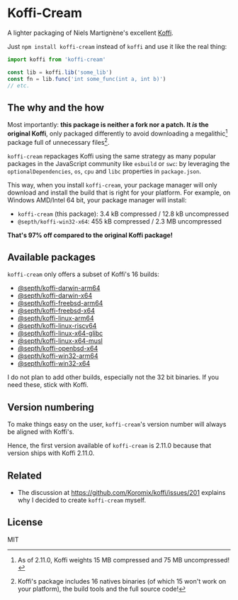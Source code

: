 # Koffi-Cream

A lighter packaging of Niels Martignène's excellent [Koffi](https://koffi.dev).

Just `npm install koffi-cream` instead of `koffi` and use it like the real thing:

```ts
import koffi from 'koffi-cream'

const lib = koffi.lib('some_lib')
const fn = lib.func('int some_func(int a, int b)')
// etc.
```

## The why and the how

Most importantly: **this package is neither a fork nor a patch. It *is* the original Koffi**, only packaged differently to avoid downloading a megalithic[^1] package full of unnecessary files[^2].

`koffi-cream` repackages Koffi using the same strategy as many popular packages in the JavaScript community like `esbuild` or `swc`: by leveraging the `optionalDependencies`, `os`, `cpu` and `libc` properties in `package.json`.

This way, when you install `koffi-cream`, your package manager will only download and install the build that is right for your platform. For example, on Windows AMD/Intel 64 bit, your package manager will install:
- `koffi-cream` (this package): 3.4 kB compressed / 12.8 kB uncompressed
- `@septh/koffi-win32-x64`: 455 kB compressed / 2.3 MB uncompressed

**That's 97% off compared to the original Koffi package!**

[^1]: As of 2.11.0, Koffi weights 15 MB compressed and 75 MB uncompressed!
[^2]: Koffi's package includes 16 natives binaries (of which 15 won't work on your platform), the build tools and the full source code!

## Available packages

`koffi-cream` only offers a subset of Koffi's 16 builds:

* [@septh/koffi-darwin-arm64](https://www.npmjs.com/package/@septh/koffi-darwin-arm64)
* [@septh/koffi-darwin-x64](https://www.npmjs.com/package/@septh/koffi-darwin-x64)
* [@septh/koffi-freebsd-arm64](https://www.npmjs.com/package/@septh/koffi-freebsd-arm64)
* [@septh/koffi-freebsd-x64](https://www.npmjs.com/package/@septh/koffi-freebsd-x64)
* [@septh/koffi-linux-arm64](https://www.npmjs.com/package/@septh/koffi-linux-arm64)
* [@septh/koffi-linux-riscv64](https://www.npmjs.com/package/@septh/koffi-linux-riscv64)
* [@septh/koffi-linux-x64-glibc](https://www.npmjs.com/package/@septh/koffi-linux-x64-glibc)
* [@septh/koffi-linux-x64-musl](https://www.npmjs.com/package/@septh/koffi-linux-x64-musl)
* [@septh/koffi-openbsd-x64](https://www.npmjs.com/package/@septh/koffi-openbsd-x64)
* [@septh/koffi-win32-arm64](https://www.npmjs.com/package/@septh/koffi-win32-arm64)
* [@septh/koffi-win32-x64](https://www.npmjs.com/package/@septh/koffi-win32-x64)

I do not plan to add other builds, especially not the 32 bit binaries. If you need these, stick with Koffi.

## Version numbering

To make things easy on the user, `koffi-cream`'s version number will always be aligned with Koffi's.

Hence, the first version available of `koffi-cream` is 2.11.0 because that version ships with Koffi 2.11.0.

## Related

- The discussion at https://github.com/Koromix/koffi/issues/201 explains why I decided to create `koffi-cream` myself.

## License
MIT
